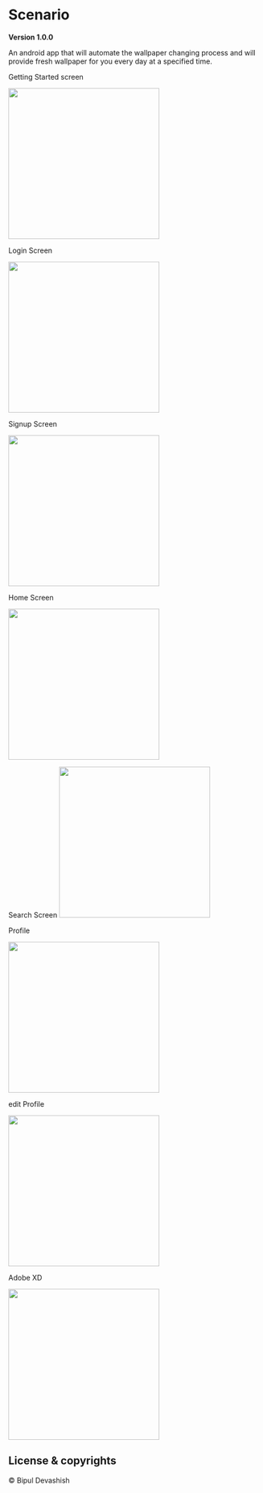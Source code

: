 # Scenario

**Version 1.0.0**

An android app that will automate the wallpaper changing process and will provide fresh wallpaper for you every day at a specified time.

Getting Started screen

<img src="https://github.com/bipuldevashish/Scenario/blob/master/screenshots/Screenshot_20210211_021539.png" height="300">

Login Screen

<img src="https://github.com/bipuldevashish/Scenario/blob/master/screenshots/Screenshot_20210124_203451.png" height="300">

Signup Screen

<img src="https://github.com/bipuldevashish/Scenario/blob/master/screenshots/Screenshot_20210124_203459.png" height="300">

Home Screen

<img src="https://github.com/bipuldevashish/Scenario/blob/master/screenshots/Screenshot_20210124_203555.png.png" height="300">

Search Screen
<img src="https://github.com/bipuldevashish/Scenario/blob/master/screenshots/Screenshot_20210124_203604.png" height="300">

Profile

<img src="https://github.com/bipuldevashish/Scenario/blob/master/screenshots/Screenshot_20210211_021715.png" height="300">

edit Profile

<img src="https://github.com/bipuldevashish/Scenario/blob/master/screenshots/Screenshot_20210211_021642.png" height="300">

Adobe XD

<img src="https://github.com/bipuldevashish/Scenario/blob/master/screenshots/Capture.PNG" height="300">


## License & copyrights

© Bipul Devashish
